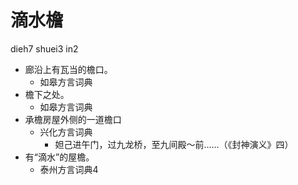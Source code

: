 # 滴水檐
dieh7 shuei3 in2
+ 廊沿上有瓦当的檐口。
  * 如皋方言词典
+ 檐下之处。
  * 如皋方言词典
+ 承檐房屋外侧的一道檐口
  * 兴化方言词典
    - 妲己进午门，过九龙桥，至九间殿～前……（《封神演义》四）
+ 有“滴水”的屋檐。
  * 泰州方言词典4
